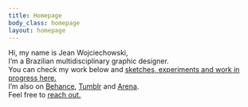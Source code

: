 ```yaml
---
title: Homepage
body_class: homepage
layout: homepage
---
```


Hi, my name is Jean Wojciechowski,<br /> I’m a Brazilian multidisciplinary graphic designer.<br />You can check my work below and <a href="/wip"><u>sketches, experiments and work in progress here.</u></a><br />I’m also on <a href="{{ site.links.behance }}">Behance</a>, <a href="{{ site.links.tumblr }}">Tumblr</a> and <a href="{{ site.links.arena }}">Arena</a>.<br />
Feel free to <a href="mailto:woj.jean@gmail.com"><u>reach out.</u></a>